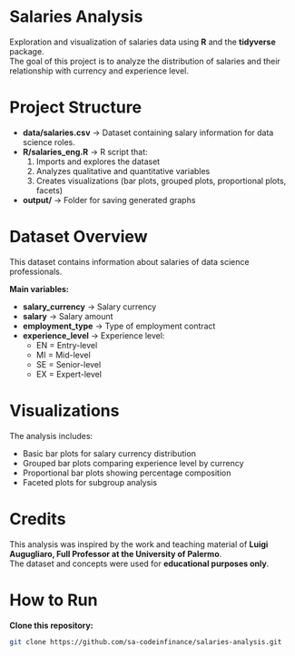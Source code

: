 # Salaries Analysis

Exploration and visualization of salaries data using **R** and the **tidyverse** package.  
The goal of this project is to analyze the distribution of salaries and their relationship with currency and experience level.

# Project Structure
- **data/salaries.csv** → Dataset containing salary information for data science roles.
- **R/salaries_eng.R** → R script that:
  1. Imports and explores the dataset
  2. Analyzes qualitative and quantitative variables
  3. Creates visualizations (bar plots, grouped plots, proportional plots, facets)
- **output/** → Folder for saving generated graphs

# Dataset Overview
This dataset contains information about salaries of data science professionals.

**Main variables:**
- **salary_currency** → Salary currency  
- **salary** → Salary amount  
- **employment_type** → Type of employment contract  
- **experience_level** → Experience level:
  - EN = Entry-level
  - MI = Mid-level
  - SE = Senior-level
  - EX = Expert-level

# Visualizations
The analysis includes:
- Basic bar plots for salary currency distribution
- Grouped bar plots comparing experience level by currency
- Proportional bar plots showing percentage composition
- Faceted plots for subgroup analysis


# Credits
This analysis was inspired by the work and teaching material of **Luigi Augugliaro, Full Professor at the University of Palermo**.  
The dataset and concepts were used for **educational purposes only**.

# How to Run
 **Clone this repository:**
   ```bash
   git clone https://github.com/sa-codeinfinance/salaries-analysis.git



